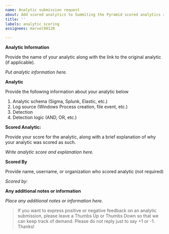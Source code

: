 ```yaml
---
name: Analytic submission request
about: Add scored analytics to Summiting the Pyramid scored analytics repository
title: ''
labels: analytic scoring
assignees: marvel90120

---
```


**Analytic Information**

Provide the name of your analytic along with the link to the original analytic (if applicable).

*Put analytic information here.*

**Analytic**

Provide the following information about your analytic below

1. Analytic schema (Sigma, Splunk, Elastic, etc.)
2. Log source (Windows Process creation, file event, etc.)
3. Detection
4. Detection logic (AND, OR, etc.)

**Scored Analytic:**

Provide your score for the analytic, along with a brief explanation of why your analytic was scored as such.

*Write analytic score and explanation here.*

**Scored By**

Provide name, username, or organization who scored analytic (not required)

*Scored by:*

**Any additional notes or information**

*Place any additional notes or information here.*

> If you want to express positive or negative feedback on an analytic submission, please leave a Thumbs Up or Thumbs Down so that we can keep track of demand. Please do not reply just to say +1 or -1. Thanks!